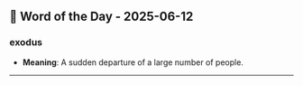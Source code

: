 ## 📅 Word of the Day - 2025-06-12

### **exodus**
- **Meaning**: A sudden departure of a large number of people.

---
